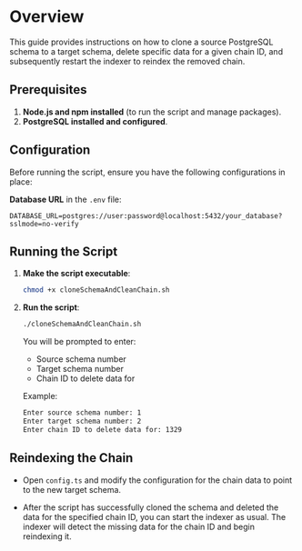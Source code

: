 # Overview

This guide provides instructions on how to clone a source PostgreSQL schema to a target schema, delete specific data for a given chain ID, and subsequently restart the indexer to reindex the removed chain.

## Prerequisites

1. **Node.js and npm installed** (to run the script and manage packages).
2. **PostgreSQL installed and configured**.

## Configuration

Before running the script, ensure you have the following configurations in place:

**Database URL** in the `.env` file:

```
DATABASE_URL=postgres://user:password@localhost:5432/your_database?sslmode=no-verify
```

## Running the Script

1. **Make the script executable**:
    ```bash
    chmod +x cloneSchemaAndCleanChain.sh
    ```

2. **Run the script**:
    ```bash
    ./cloneSchemaAndCleanChain.sh
    ```

    You will be prompted to enter:
    - Source schema number
    - Target schema number
    - Chain ID to delete data for

    Example:
    ```bash
    Enter source schema number: 1
    Enter target schema number: 2
    Enter chain ID to delete data for: 1329
    ```

## Reindexing the Chain

- Open `config.ts` and modify the configuration for the chain data to point to the new target schema.

- After the script has successfully cloned the schema and deleted the data for the specified chain ID, you can start the indexer as usual. The indexer will detect the missing data for the chain ID and begin reindexing it.